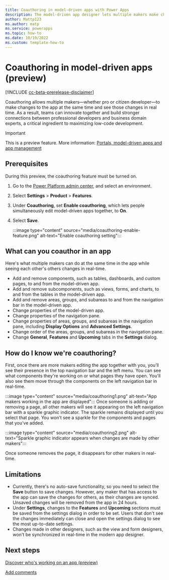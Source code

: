 ```yaml
---
title: Coauthoring in model-driven apps with Power Apps
description: The model-driven app designer lets multiple makers make changes to an app at the same time.
author: Mattp123
ms.author: matp
ms.service: powerapps
ms.topic: how-to 
ms.date: 10/19/2022
ms.custom: template-how-to
---
```

# Coauthoring in model-driven apps (preview)

[!INCLUDE [cc-beta-prerelease-disclaimer](../../includes/cc-beta-prerelease-disclaimer.md)]

Coauthoring allows multiple makers—whether pro or citizen developer—to make changes to the app at the same time and see those changes in real time. As a result, teams can innovate together and build stronger connections between professional developers and business domain experts, a critical ingredient to maximizing low-code development. 

> [!IMPORTANT]
> This is a preview feature. More information: [Portals, model-driven apps and app management](../powerapps-preview-program.md#portals-model-driven-apps-and-app-management)

## Prerequisites

During this preview, the coauthoring feature must be turned on.

1. Go to the [Power Platform admin center](https://admin.powerplatform.microsoft.com/environments/), and select an environment.
1. Select **Settings** > **Product** > **Features**. 
1. Under **Coauthoring**, set **Enable coauthoring**, which lets people simultaneously edit model-driven apps together, to **On**.
1. Select **Save**.

   :::image type="content" source="media/coauthoring-enable-feature.png" alt-text="Enable coauthoring setting":::

## What can you coauthor in an app

Here's what multiple makers can do at the same time in the app while seeing each other's others changes in real-time.

- Add and remove components, such as tables, dashboards, and custom pages, to and from the model-driven app.
- Add and remove subcomponents, such as views, forms, and charts, to and from the tables in the model-driven app.
- Add and remove areas, groups, and subareas to and from the navigation bar in the model-driven app.
- Change properties of the model-driven app.
- Change properties of the navigation pane.
- Change properties of areas, groups, and subareas in the navigation pane, including **Display Options** and **Advanced Settings**.
- Change order of the areas, groups, and subareas in the navigation pane.
- Change **General**, **Features** and **Upcoming** tabs in the **Settings** dialog.  

## How do I know we're coauthoring?

First, once there are more makers editing the app together with you, you’ll see their presence in the top navigation bar and the left menu. You can see what components they're working on or what pages they have open. You'll also see them move through the components on the left navigation bar in real-time.

:::image type="content" source="media/coauthoring1.png" alt-text="App makers working in the app are displayed":::
Once someone is adding or removing a page, all other makers will see it appearing on the left navigation bar with a sparkle graphic indicator. The sparkle remains displayed until you select that page. You won’t see a sparkle for the components and pages that you’ve added.

:::image type="content" source="media/coauthoring2.png" alt-text="Sparkle graphic indicator appears when changes are made by other makers":::

Once someone removes the page, it disappears for other makers in real-time.

## Limitations

- Currently, there's no auto-save functionality, so you need to select the **Save** button to save changes. However, any maker that has access to the app can save the changes for others, as their changes are synced. Unsaved changes will be removed from the app in 24 hours.
- Under **Settings**, changes to the **Features** and **Upcoming** sections must be saved from the settings dialog in order to be set. Users that don't see the changes immediately can close and open the settings dialog to see the most up-to-date settings.
- Changes made in other designers, such as the view and form designers, won't be synchronized in real-time in the modern app designer.

## Next steps

[Discover who's working on an app (preview)](copresence.md)

[Add comments](comments.md)